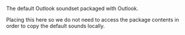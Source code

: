 The default Outlook soundset packaged with Outlook.

Placing this here so we do not need to access the package contents in order to copy the default sounds locally.